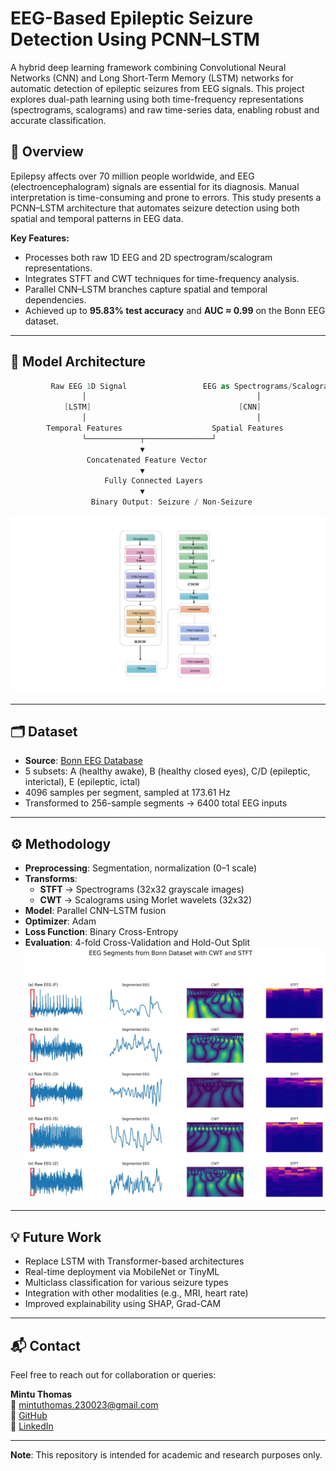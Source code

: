 # EEG-Based Epileptic Seizure Detection Using PCNN–LSTM

A hybrid deep learning framework combining Convolutional Neural Networks (CNN) and Long Short-Term Memory (LSTM) networks for automatic detection of epileptic seizures from EEG signals. This project explores dual-path learning using both time-frequency representations (spectrograms, scalograms) and raw time-series data, enabling robust and accurate classification.

## 📘 Overview

Epilepsy affects over 70 million people worldwide, and EEG (electroencephalogram) signals are essential for its diagnosis. Manual interpretation is time-consuming and prone to errors. This study presents a PCNN–LSTM architecture that automates seizure detection using both spatial and temporal patterns in EEG data.

**Key Features:**
- Processes both raw 1D EEG and 2D spectrogram/scalogram representations.
- Integrates STFT and CWT techniques for time-frequency analysis.
- Parallel CNN–LSTM branches capture spatial and temporal dependencies.
- Achieved up to **95.83% test accuracy** and **AUC ≈ 0.99** on the Bonn EEG dataset.

---

## 🧠 Model Architecture

```csharp
         Raw EEG 1D Signal                 EEG as Spectrograms/Scalograms
                │                                      │
            [LSTM]                                 [CNN]
                │                                      │
        Temporal Features                    Spatial Features
                └────────────┬───────────────┘
                             ▼
                 Concatenated Feature Vector
                             ▼
                     Fully Connected Layers
                             ▼
                  Binary Output: Seizure / Non-Seizure
```

![Alt Text](Normalization.png)

---

## 🗂 Dataset

- **Source**: [Bonn EEG Database](https://epilepsy.uni-freiburg.de/freiburg-seizure-prediction-project/eeg-database)
- 5 subsets: A (healthy awake), B (healthy closed eyes), C/D (epileptic, interictal), E (epileptic, ictal)
- 4096 samples per segment, sampled at 173.61 Hz
- Transformed to 256-sample segments → 6400 total EEG inputs

---

## ⚙️ Methodology

- **Preprocessing**: Segmentation, normalization (0–1 scale)
- **Transforms**:
  - **STFT** → Spectrograms (32x32 grayscale images)
  - **CWT** → Scalograms using Morlet wavelets (32x32)
- **Model**: Parallel CNN–LSTM fusion
- **Optimizer**: Adam
- **Loss Function**: Binary Cross-Entropy
- **Evaluation**: 4-fold Cross-Validation and Hold-Out Split
![Alt Text](segment.jpg)

---

## 💡 Future Work

- Replace LSTM with Transformer-based architectures
- Real-time deployment via MobileNet or TinyML
- Multiclass classification for various seizure types
- Integration with other modalities (e.g., MRI, heart rate)
- Improved explainability using SHAP, Grad-CAM
---

## 📬 Contact

Feel free to reach out for collaboration or queries:

**Mintu Thomas**  
📧 mintuthomas.230023@gmail.com  
🔗 [GitHub](https://github.com/Mintu-2306)  
🔗 [LinkedIn](https://www.linkedin.com/in/mintu-thomas-v230623)

---

**Note**: This repository is intended for academic and research purposes only.
```
